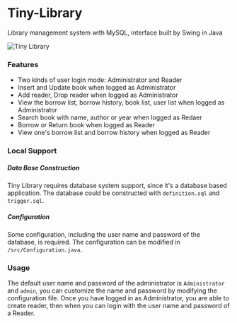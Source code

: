 # Tiny-Library
Library management system with MySQL, interface built by Swing in Java

![Tiny Library](https://i.imgur.com/z9AdEU6.png)

### Features
- Two kinds of user login mode: Administrator and Reader
- Insert and Update book when logged as Administrator
- Add reader, Drop reader when logged as Administrator
- View the borrow list, borrow history, book list, user list when logged as Administrator
- Search book with name, author or year when logged as Redaer
- Borrow or Return book when logged as Reader
- View one's borrow list and borrow history when logged as Reader

### Local Support
##### Data Base Construction
Tiny Library requires database system support, since it's a database based application. The database could be constructed with `definition.sql` and `trigger.sql`.
##### Configuration

Some configuration, including the user name and password of the database, is required. The configuration can be modified in `/src/Configuration.java`.


### Usage
The default user name and password of the administrator is `Administrator` and `admin`, you can customize the name and password by modifying the configuration file.
Once you have logged in as Administrator, you are able to create reader, then when you can login with the user name and password of a Reader.